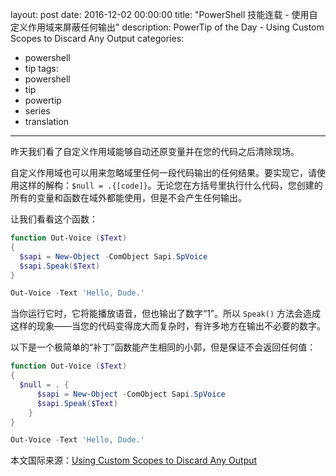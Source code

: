 layout: post
date: 2016-12-02 00:00:00
title: "PowerShell 技能连载 - 使用自定义作用域来屏蔽任何输出"
description: PowerTip of the Day - Using Custom Scopes to Discard Any Output
categories:
- powershell
- tip
tags:
- powershell
- tip
- powertip
- series
- translation
---
昨天我们看了自定义作用域能够自动还原变量并在您的代码之后清除现场。

自定义作用域也可以用来忽略域里任何一段代码输出的任何结果。要实现它，请使用这样的解构：`$null = .{[code]}`。无论您在方括号里执行什么代码，您创建的所有的变量和函数在域外都能使用，但是不会产生任何输出。

让我们看看这个函数：

```powershell
function Out-Voice ($Text)
{
  $sapi = New-Object -ComObject Sapi.SpVoice
  $sapi.Speak($Text)
}

Out-Voice -Text 'Hello, Dude.'
```

当你运行它时，它将能播放语音，但也输出了数字“1”。所以 `Speak()` 方法会造成这样的现象——当您的代码变得庞大而复杂时，有许多地方在输出不必要的数字。

以下是一个极简单的“补丁”函数能产生相同的小郭，但是保证不会返回任何值：

```powershell
function Out-Voice ($Text)
{
  $null = . {
      $sapi = New-Object -ComObject Sapi.SpVoice
      $sapi.Speak($Text)
    }
}

Out-Voice -Text 'Hello, Dude.'
```
<!--more-->
本文国际来源：[Using Custom Scopes to Discard Any Output](http://community.idera.com/powershell/powertips/b/tips/posts/using-custom-scopes-to-discard-any-output)
